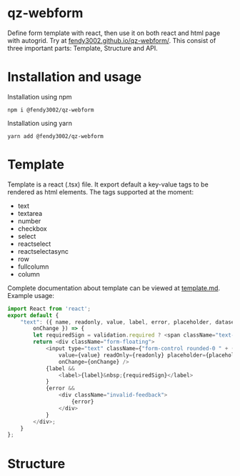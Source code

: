 # qz-webform

Define form template with react, then use it on both react and html page with autogrid. Try at [fendy3002.github.io/qz-webform/](https://fendy3002.github.io/qz-webform/). This consist of three important parts: Template, Structure and API.

# Installation and usage

Installation using npm

```shell
npm i @fendy3002/qz-webform
```

Installation using yarn
```shell
yarn add @fendy3002/qz-webform
```

# Template

Template is a react (.tsx) file. It export default a key-value tags to be rendered as html elements.
The tags supported at the moment:

* text
* textarea
* number
* checkbox
* select
* reactselect
* reactselectasync
* row
* fullcolumn
* column

Complete documentation about template can be viewed at [template.md](./wiki/template.md). Example usage:

```javascript
import React from 'react';
export default {
    "text": ({ name, readonly, value, label, error, placeholder, dataset, validation,
        onChange }) => {
        let requiredSign = validation.required ? <span className="text-danger">*</span> : <></>;
        return <div className="form-floating">
            <input type="text" className={"form-control rounded-0 " + (error ? "is-invalid" : "")} name={name}
                value={value} readOnly={readonly} placeholder={placeholder} {...dataset}
                onChange={onChange} />
            {label &&
                <label>{label}&nbsp;{requiredSign}</label>
            }
            {error &&
                <div className="invalid-feedback">
                    {error}
                </div>
            }
        </div>;
    }
};
```

# Structure

